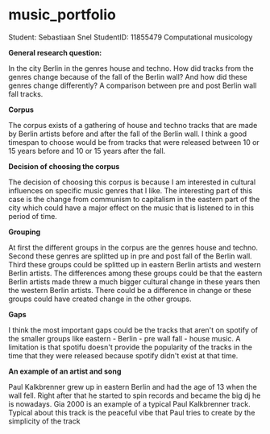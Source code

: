 # music_portfolio

Student: Sebastiaan Snel
StudentID: 11855479
Computational musicology

**General research question:**

In the city Berlin in the genres house and techno. How did tracks from the genres change because of the fall of the Berlin wall? 
And how did these genres change differently? A comparison between pre and post Berlin wall fall tracks. 

 **Corpus** 

The corpus exists of a gathering of house and techno tracks that are made by Berlin artists before and after the fall of the Berlin wall.
I think a good timespan to choose would be from tracks that were released between 10 or 15 years before and 10 or 15 years after the fall.

**Decision of choosing the corpus**

The decision of choosing this corpus is because I am interested in cultural influences on specific music genres that I like. The interesting 
part of this case is the change from communism to capitalism in the eastern part of the city which could have a major effect on the music
that is listened to in this period of time. 

**Grouping**

At first the different groups in the corpus are the genres house and techno. Second these genres are splitted up in pre and post fall of the Berlin wall.
Third these groups could be splitted up in eastern Berlin artists and western Berlin artists. The differences among these groups could be that the eastern 
Berlin artists made threw a much bigger cultural change in these years then the western Berlin artists. There could be a difference in change or these 
groups could have created change in the other groups.

**Gaps**

I think the most important gaps could be the tracks that aren't on spotify of the smaller groups like eastern - Berlin - pre wall fall - house music. 
A limitation is that spotifu doesn't provide the popularity of the tracks in the time that they were released because spotify didn't exist at that time.

**An example of an artist and song**

Paul Kalkbrenner grew up in eastern Berlin and had the age of 13 when the wall fell. Right after that he started to spin records and became the big dj he
is nowadays. Gia 2000 is an example of a typical Paul Kalkbrenner track. Typical about this track is the peaceful vibe that Paul tries to create by the
simplicity of the track






